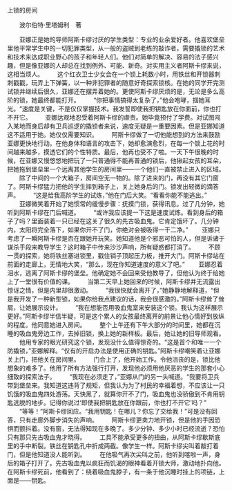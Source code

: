 上锁的房间

　　波尔伯特·里塔姆利　著

　　亚娜正是她的导师阿斯卡缪讨厌的学生类型：专业的业余爱好者。他喜欢堡垒里他平常学生中的一切犯罪类型，从一般的盗贼到老练的敲诈者，需要撬锁的艺术和技术来达成职业野心的孩子和年轻人们。他们对简单的解决、容易的法子感兴趣，但是像亚娜的人却总在找到例外、可能、新奇。对实用主义者阿斯卡缪来说，这相当烦人。
　　这个红衣卫士少女会在一个锁上耗数小时，用铁丝和开锁器刺刺戳戳，玩弄上下弹簧，以一种非犯罪者的随意好奇探索锁核。在她的同学开完测试锁并继续后很久，亚娜还在摆弄着她的。更使阿斯卡缪厌烦的是，无论是多么高阶的锁，她最终都能打开。
　　“你把事情搞得太复杂了，”他会咆哮，掴她耳光。“速度是关键，不是仅仅掌握技术。我发誓即使我把钥匙放在你面前，你也打不开它。
　　亚娜达观地忍受着阿斯卡缪的虐责。她毕竟预付了学费。对试图闯入某地而身后却有卫兵巡逻的撬锁者来说，速度无疑是一重要因素。但是亚娜知道这不适用于她。她仅仅需要知识。
　　阿斯卡缪做了一切他能想到的方法来鼓励亚娜更快地行动。在他身体和语言的攻击下，她却愈演愈烈，在每一个锁上花的时间越来越多，摸透它们的个性特质。最后，他再也受不了啦。一天下午很晚的时候，在亚娜又慢悠悠地把玩了一只普通得不能再普通的锁后，他揪起女孩的耳朵，把她拖到堡垒里一个远离其他学生的房间里——一个他们一直被禁止进入的区域。
　　除了中间的一个大箱子，房间空无一物的。除了进来的门，再没有其它门窗了。阿斯卡缪猛力把他的学生摔到箱子上，关上她身后的门。锁发出轻微的滴答声。
　　“这是给我高阶学生的试炼，”他在门后大笑。“看看你能不能逃出。”
　　亚娜微笑着开始了她惯常的缓慢步骤：抚摸门锁，获得讯息。过了几分钟，她听到阿斯卡缪在门后喊道。
　　“或许我应该提一下这是速度试炼。看到身后的箱子了吗？里面装着一只已经在这关了很久的先古吸血鬼。它肯定饿坏了。几分钟内，太阳将完全落下，如果你开不了门，你绝对会被吸得一干二净。”
　　亚娜只考虑了一瞬阿斯卡缪是否在跟她开玩笑。她知道他是个邪恶可怕的人，但是诉诸于谋杀手段来教导学生？这时箱子中传来沙沙声响，所有疑惑都打消了。
　　不顾一贯的探索，她将铁丝塞进锁里，戳住销子顶起压力板，推开大门。阿斯卡缪站在前面的走廊上，无情地大笑，“那么，现在你知道速度的意义了吧。”
　　亚娜忍着泪水，逃离了阿斯卡缪的堡垒。他确定她不会回来受他教导了，但他认为终于给她上了一堂很有价值的课。
　　当第二天早上她回来的时候，阿斯卡缪并无流露出惊讶之情，但是内里却很激动。
　　“我很快就会离开了，”她静静地解释道，“但是我开发了一种新型锁，如果你给我点建议的话，我会很感激的。”阿斯卡缪耸了耸肩，让她展示设计。
　　“我在想能否用吸血鬼室来安装这个锁。我认为这样展示更好。”阿斯卡缪半信半疑，可是这个累人的女孩最终离开的前景让他心情好到放纵的程度。他同意她进入房间。
　　整个上午还有下午大部分的时间里，她都在沉睡的吸血鬼旁边工作，去掉旧锁，换上她的新样板。最后，她让她的旧导师观看。
　　他用专家的眼光研究这个锁，发现没什么值得惊奇的。“这是首个和唯一一个防撬锁，”亚娜解释。“仅有的开启办法是使用正确的钥匙。”阿斯卡缪嘲笑着让亚娜关上门，把他关在房间里。
　　门合上了，他开始工作。令他沮丧的是，锁比他想象的难多了。他用了所有方法强行打开，发现他必须用他厌恶的学生的那套小心细致的探索法子。
　　“我现在必须走了，”亚娜从门的另一头喊道。“我要将卫兵带到堡垒来。我知道这违背了规矩，但我认为为了村民的幸福着想，不应该让一只饥饿的吸血鬼四处游荡。天快黑了，就算你开不了门，吸血鬼也没骄傲到不肯用钥匙逃脱的地步。记得你说过‘即使我把钥匙放在你跟前，你也打不开它’吗？”
　　“等等！”阿斯卡缪回应。“我用钥匙！在哪儿？你忘了交给我！”可是没有回答，只有走廊外脚步消失的声响。
　　阿斯卡缪更卖力地开锁，但是他的手因恐惧而颤抖着。没有窗，无法得知现在多晚了。多少分钟、多少小时已经流逝？恐怕只有那只先古吸血鬼才晓得。
　　工具不能承受更多的扭曲，从阿斯卡缪歇斯底里的手中断裂。铁丝在钥匙孔中折成两截。像学生一样。阿斯卡缪尖叫着敲打着门，但是他知道没人能听到。
　　在他吸气再次尖叫之前，他听到喀啦一声，身后的箱子打开了。先古吸血鬼以疯狂而饥渴的眼神看着开锁大师，激动地扑向他。在阿斯卡缪死前，他看到了：绕着吸血鬼脖子，有一条于他沉睡时挂上的项链，上面是——钥匙。
